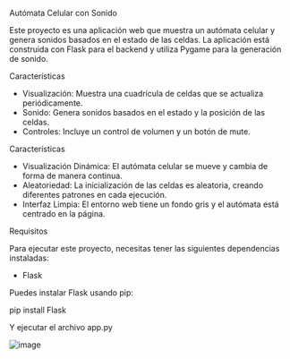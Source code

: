   Autómata Celular con Sonido

Este proyecto es una aplicación web que muestra un autómata celular y genera sonidos basados en el estado de las celdas. La aplicación está construida con Flask para el backend y utiliza Pygame para la generación de sonido.

 Características

- Visualización: Muestra una cuadrícula de celdas que se actualiza periódicamente.
- Sonido: Genera sonidos basados en el estado y la posición de las celdas.
- Controles: Incluye un control de volumen y un botón de mute.

 Características

- Visualización Dinámica: El autómata celular se mueve y cambia de forma de manera continua.
- Aleatoriedad: La inicialización de las celdas es aleatoria, creando diferentes patrones en cada ejecución.
- Interfaz Limpia: El entorno web tiene un fondo gris y el autómata está centrado en la página.

 Requisitos

Para ejecutar este proyecto, necesitas tener las siguientes dependencias instaladas:

- Flask

Puedes instalar Flask usando pip:

pip install Flask

Y ejecutar el archivo app.py

![image](https://github.com/user-attachments/assets/874f25ed-d3f2-4933-affc-bccb474b68bc)

